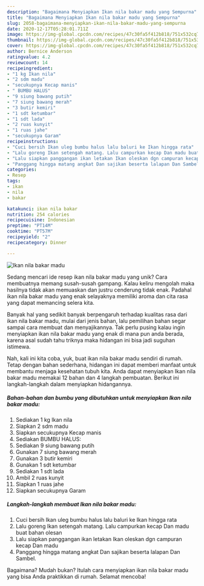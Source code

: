 ```yaml
---
description: "Bagaimana Menyiapkan Ikan nila bakar madu yang Sempurna"
title: "Bagaimana Menyiapkan Ikan nila bakar madu yang Sempurna"
slug: 2058-bagaimana-menyiapkan-ikan-nila-bakar-madu-yang-sempurna
date: 2020-12-17T05:28:01.711Z
image: https://img-global.cpcdn.com/recipes/47c30fa5f412b818/751x532cq70/ikan-nila-bakar-madu-foto-resep-utama.jpg
thumbnail: https://img-global.cpcdn.com/recipes/47c30fa5f412b818/751x532cq70/ikan-nila-bakar-madu-foto-resep-utama.jpg
cover: https://img-global.cpcdn.com/recipes/47c30fa5f412b818/751x532cq70/ikan-nila-bakar-madu-foto-resep-utama.jpg
author: Bernice Anderson
ratingvalue: 4.2
reviewcount: 14
recipeingredient:
- "1 kg Ikan nila"
- "2 sdm madu"
- "secukupnya Kecap manis"
- " BUMBU HALUS"
- "9 siung bawang putih"
- "7 siung bawang merah"
- "3 butir kemiri"
- "1 sdt ketumbar"
- "1 sdt lada"
- "2 ruas kunyit"
- "1 ruas jahe"
- "secukupnya Garam"
recipeinstructions:
- "Cuci bersih Ikan uleg bumbu halus lalu baluri ke Ikan hingga rata"
- "Lalu goreng Ikan setengah matang. Lalu campurkan kecap Dan madu buat bahan olesan"
- "Lalu siapkan panggangan ikan letakan Ikan oleskan dgn campuran kecap Dan madu"
- "Panggang hingga matang angkat Dan sajikan beserta lalapan Dan Sambel."
categories:
- Resep
tags:
- ikan
- nila
- bakar

katakunci: ikan nila bakar 
nutrition: 254 calories
recipecuisine: Indonesian
preptime: "PT14M"
cooktime: "PT57M"
recipeyield: "2"
recipecategory: Dinner

---
```



![Ikan nila bakar madu](https://img-global.cpcdn.com/recipes/47c30fa5f412b818/751x532cq70/ikan-nila-bakar-madu-foto-resep-utama.jpg)

Sedang mencari ide resep ikan nila bakar madu yang unik? Cara membuatnya memang susah-susah gampang. Kalau keliru mengolah maka hasilnya tidak akan memuaskan dan justru cenderung tidak enak. Padahal ikan nila bakar madu yang enak selayaknya memiliki aroma dan cita rasa yang dapat memancing selera kita.



Banyak hal yang sedikit banyak berpengaruh terhadap kualitas rasa dari ikan nila bakar madu, mulai dari jenis bahan, lalu pemilihan bahan segar sampai cara membuat dan menyajikannya. Tak perlu pusing kalau ingin menyiapkan ikan nila bakar madu yang enak di mana pun anda berada, karena asal sudah tahu triknya maka hidangan ini bisa jadi suguhan istimewa.


Nah, kali ini kita coba, yuk, buat ikan nila bakar madu sendiri di rumah. Tetap dengan bahan sederhana, hidangan ini dapat memberi manfaat untuk membantu menjaga kesehatan tubuh kita. Anda dapat menyiapkan Ikan nila bakar madu memakai 12 bahan dan 4 langkah pembuatan. Berikut ini langkah-langkah dalam menyiapkan hidangannya.

<!--inarticleads1-->

##### Bahan-bahan dan bumbu yang dibutuhkan untuk menyiapkan Ikan nila bakar madu:

1. Sediakan 1 kg Ikan nila
1. Siapkan 2 sdm madu
1. Siapkan secukupnya Kecap manis
1. Sediakan  BUMBU HALUS:
1. Sediakan 9 siung bawang putih
1. Gunakan 7 siung bawang merah
1. Gunakan 3 butir kemiri
1. Gunakan 1 sdt ketumbar
1. Sediakan 1 sdt lada
1. Ambil 2 ruas kunyit
1. Siapkan 1 ruas jahe
1. Siapkan secukupnya Garam




<!--inarticleads2-->

##### Langkah-langkah membuat Ikan nila bakar madu:

1. Cuci bersih Ikan uleg bumbu halus lalu baluri ke Ikan hingga rata
1. Lalu goreng Ikan setengah matang. Lalu campurkan kecap Dan madu buat bahan olesan
1. Lalu siapkan panggangan ikan letakan Ikan oleskan dgn campuran kecap Dan madu
1. Panggang hingga matang angkat Dan sajikan beserta lalapan Dan Sambel.




Bagaimana? Mudah bukan? Itulah cara menyiapkan ikan nila bakar madu yang bisa Anda praktikkan di rumah. Selamat mencoba!
